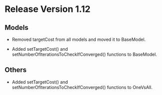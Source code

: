 # Release Version 1.12

## Models

* Removed targetCost from all models and moved it to BaseModel.

* Added setTargetCost() and setNumberOfIterationsToCheckIfConverged() functions to BaseModel.

## Others

* Added setTargetCost() and setNumberOfIterationsToCheckIfConverged() functions to OneVsAll.

